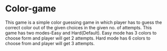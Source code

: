 # Color-game
This game is a simple color guessing game in which player has to guess the correct color out of the given choices in the given no. of attempts.
This game has two modes-Easy and Hard(Default).
Easy mode has 3 colors to choose form and player will get 2 attempts.
Hard mode has 6 colors to choose from and player will get 3 attempts.
